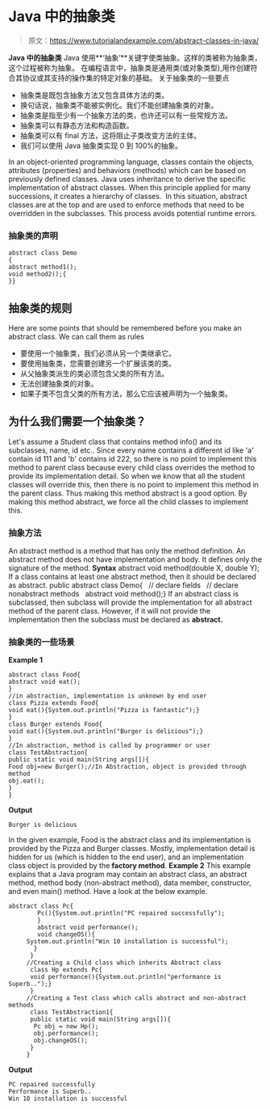 # Java 中的抽象类

> 原文：<https://www.tutorialandexample.com/abstract-classes-in-java/>

**Java 中的抽象类** Java 使用**‘抽象’**关键字使类抽象。这样的类被称为抽象类，这个过程被称为抽象。 在编程语言中，抽象类是通用类(或对象类型),用作创建符合其协议或其支持的操作集的特定对象的基础。 关于抽象类的一些要点

*   抽象类是既包含抽象方法又包含具体方法的类。
*   换句话说，抽象类不能被实例化。我们不能创建抽象类的对象。
*   抽象类是指至少有一个抽象方法的类，也许还可以有一些常规方法。
*   抽象类可以有静态方法和构造函数。
*   抽象类可以有 final 方法，这将阻止子类改变方法的主体。
*   我们可以使用 Java 抽象类实现 0 到 100%的抽象。

In an object-oriented programming language, classes contain the objects, attributes (properties) and behaviors (methods) which can be based on previously defined classes. Java uses inheritance to derive the specific implementation of abstract classes. When this principle applied for many successions, it creates a hierarchy of classes.  In this situation, abstract classes are at the top and are used to enforce methods that need to be overridden in the subclasses. This process avoids potential runtime errors.

### 抽象类的声明

```
abstract class Demo
{
abstract method1();
void method2();{
}}
```

## 抽象类的规则

Here are some points that should be remembered before you make an abstract class. We can call them as rules

*   要使用一个抽象类，我们必须从另一个类继承它。
*   要使用抽象类，您需要创建另一个扩展该类的类。
*   从父抽象类派生的类必须包含父类的所有方法。
*   无法创建抽象类的对象。
*   如果子类不包含父类的所有方法，那么它应该被声明为一个抽象类。

## 为什么我们需要一个抽象类？

Let's assume a Student class that contains method info() and its subclasses, name, id etc.. Since every name contains a different id like 'a' contain id 111 and 'b' contains id 222, so there is no point to implement this method to parent class because every child class overrides the method to provide its implementation detail. So when we know that all the student classes will override this, then there is no point to implement this method in the parent class. Thus making this method abstract is a good option. By making this method abstract, we force all the child classes to implement this.

### 抽象方法

An abstract method is a method that has only the method definition. An abstract method does not have implementation and body. It defines only the signature of the method. **Syntax** abstract void method(double X, double Y); If a class contains at least one abstract method, then it should be declared as abstract. public abstract class Demo{   // declare fields   // declare nonabstract methods   abstract void method();} If an abstract class is subclassed, then subclass will provide the implementation for all abstract method of the parent class. However, if it will not provide the implementation then the subclass must be declared as **abstract.**

### 抽象类的一些场景

**Example 1**

```
abstract class Food{ 
abstract void eat(); 
} 
//in abstraction, implementation is unknown by end user 
class Pizza extends Food{ 
void eat(){System.out.println("Pizza is fantastic");} 
} 
class Burger extends Food{ 
void eat(){System.out.println("Burger is delicious");} 
} 
//In abstraction, method is called by programmer or user 
class TestAbstraction{ 
public static void main(String args[]){ 
Food obj=new Burger();//In Abstraction, object is provided through method 
obj.eat(); 
} 
} 

```

**Output**

```
Burger is delicious
```

In the given example, Food is the abstract class and its implementation is provided by the Pizza and Burger classes. Mostly, implementation detail is hidden for us (which is hidden to the end user), and an implementation class object is provided by the **factory method**. **Example 2** This example explains that a Java program may contain an abstract class, an abstract method, method body (non-abstract method), data member, constructor, and even main() method. Have a look at the below example.

```
abstract class Pc{ 
        Pc(){System.out.println("PC repaired successfully");
        } 
        abstract void performance(); 
        void changeOS(){
     System.out.println("Win 10 installation is successful");
       } 
      } 
     //Creating a Child class which inherits Abstract class 
      class Hp extends Pc{ 
      void performance(){System.out.println("performance is Superb..");} 
      } 
     //Creating a Test class which calls abstract and non-abstract methods 
      class TestAbstraction1{ 
      public static void main(String args[]){ 
       Pc obj = new Hp(); 
       obj.performance(); 
       obj.changeOS(); 
      } 
     }
```

**Output**

```
PC repaired successfully
Performance is Superb..
Win 10 installation is successful
```